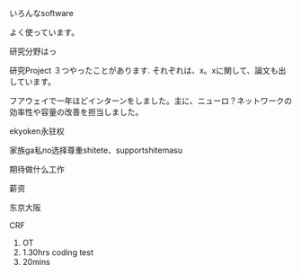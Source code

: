 いろんなsoftware

よく使っています。

研究分野はっ

研究Project ３つやったことがあります. それぞれは、x。xに関して、論文も出しています。

フアウェイで一年ほどインターンをしました。主に、ニューロ？ネットワークの効率性や容量の改善を担当しました。



ekyoken永驻权

家族ga私no选择尊重shitete、supportshitemasu



期待做什么工作

薪资

东京大阪



CRF



1. OT
2. 1.30hrs coding test
3. 20mins 



